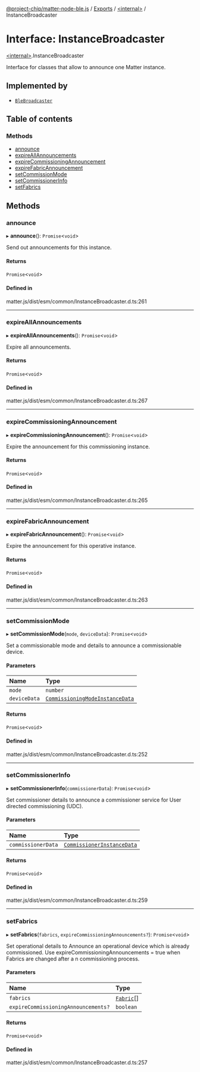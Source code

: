 [@project-chip/matter-node-ble.js](../README.md) / [Exports](../modules.md) / [\<internal\>](../modules/internal_.md) / InstanceBroadcaster

# Interface: InstanceBroadcaster

[\<internal\>](../modules/internal_.md).InstanceBroadcaster

Interface for classes that allow to announce one Matter instance.

## Implemented by

- [`BleBroadcaster`](../classes/BleBroadcaster.md)

## Table of contents

### Methods

- [announce](internal_.InstanceBroadcaster.md#announce)
- [expireAllAnnouncements](internal_.InstanceBroadcaster.md#expireallannouncements)
- [expireCommissioningAnnouncement](internal_.InstanceBroadcaster.md#expirecommissioningannouncement)
- [expireFabricAnnouncement](internal_.InstanceBroadcaster.md#expirefabricannouncement)
- [setCommissionMode](internal_.InstanceBroadcaster.md#setcommissionmode)
- [setCommissionerInfo](internal_.InstanceBroadcaster.md#setcommissionerinfo)
- [setFabrics](internal_.InstanceBroadcaster.md#setfabrics)

## Methods

### announce

▸ **announce**(): `Promise`\<`void`\>

Send out announcements for this instance.

#### Returns

`Promise`\<`void`\>

#### Defined in

matter.js/dist/esm/common/InstanceBroadcaster.d.ts:261

___

### expireAllAnnouncements

▸ **expireAllAnnouncements**(): `Promise`\<`void`\>

Expire all announcements.

#### Returns

`Promise`\<`void`\>

#### Defined in

matter.js/dist/esm/common/InstanceBroadcaster.d.ts:267

___

### expireCommissioningAnnouncement

▸ **expireCommissioningAnnouncement**(): `Promise`\<`void`\>

Expire the announcement for this commissioning instance.

#### Returns

`Promise`\<`void`\>

#### Defined in

matter.js/dist/esm/common/InstanceBroadcaster.d.ts:265

___

### expireFabricAnnouncement

▸ **expireFabricAnnouncement**(): `Promise`\<`void`\>

Expire the announcement for this operative instance.

#### Returns

`Promise`\<`void`\>

#### Defined in

matter.js/dist/esm/common/InstanceBroadcaster.d.ts:263

___

### setCommissionMode

▸ **setCommissionMode**(`mode`, `deviceData`): `Promise`\<`void`\>

Set a commissionable mode and details to announce a commissionable device.

#### Parameters

| Name | Type |
| :------ | :------ |
| `mode` | `number` |
| `deviceData` | [`CommissioningModeInstanceData`](../modules/internal_.md#commissioningmodeinstancedata) |

#### Returns

`Promise`\<`void`\>

#### Defined in

matter.js/dist/esm/common/InstanceBroadcaster.d.ts:252

___

### setCommissionerInfo

▸ **setCommissionerInfo**(`commissionerData`): `Promise`\<`void`\>

Set commissioner details to announce a commissioner service for User directed commissioning (UDC).

#### Parameters

| Name | Type |
| :------ | :------ |
| `commissionerData` | [`CommissionerInstanceData`](../modules/internal_.md#commissionerinstancedata) |

#### Returns

`Promise`\<`void`\>

#### Defined in

matter.js/dist/esm/common/InstanceBroadcaster.d.ts:259

___

### setFabrics

▸ **setFabrics**(`fabrics`, `expireCommissioningAnnouncements?`): `Promise`\<`void`\>

Set operational details to Announce an operational device which is already commissioned.
Use expireCommissioningAnnouncements = true when Fabrics are changed after a n commissioning process.

#### Parameters

| Name | Type |
| :------ | :------ |
| `fabrics` | [`Fabric`](../classes/internal_.Fabric.md)[] |
| `expireCommissioningAnnouncements?` | `boolean` |

#### Returns

`Promise`\<`void`\>

#### Defined in

matter.js/dist/esm/common/InstanceBroadcaster.d.ts:257
